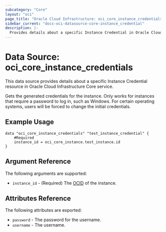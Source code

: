 ```yaml
---
subcategory: "Core"
layout: "oci"
page_title: "Oracle Cloud Infrastructure: oci_core_instance_credentials"
sidebar_current: "docs-oci-datasource-core-instance_credential"
description: |-
  Provides details about a specific Instance Credential in Oracle Cloud Infrastructure Core service
---
```


# Data Source: oci_core_instance_credentials
This data source provides details about a specific Instance Credential resource in Oracle Cloud Infrastructure Core service.

Gets the generated credentials for the instance. Only works for instances that require a password to log in, such as Windows.
For certain operating systems, users will be forced to change the initial credentials.


## Example Usage

```hcl
data "oci_core_instance_credentials" "test_instance_credential" {
	#Required
	instance_id = oci_core_instance.test_instance.id
}
```

## Argument Reference

The following arguments are supported:

* `instance_id` - (Required) The [OCID](https://docs.cloud.oracle.com/iaas/Content/General/Concepts/identifiers.htm) of the instance.


## Attributes Reference

The following attributes are exported:

* `password` - The password for the username.
* `username` - The username.

